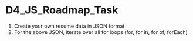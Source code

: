 # D4_JS_Roadmap_Task 
1.	Create your own resume data in JSON format
2.	For the above JSON, iterate over all for loops (for, for in, for of, forEach)
